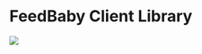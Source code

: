# FeedBaby Client Library 

![](https://github.com/sketchingdev/feedbaby-client/workflows/.github/workflows/on-push.yml/badge.svg)
